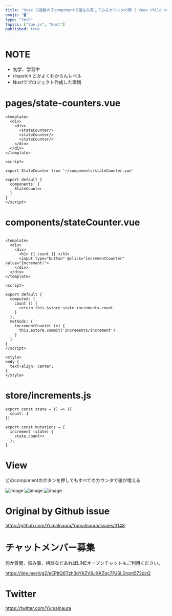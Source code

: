 ```yaml
---
title: "Vuex で複数の子componentで値を共有してみるカウンタの例 ( Vuex child component share store "
emoji: "🖥"
type: "tech"
topics: ["Vue.js", "Nuxt"]
published: true
---
```


# NOTE

- 初学、学習中
- dispatch とかよくわからんレベル
- Nuxtでプロジェクト作成した環境

# pages/state-counters.vue



```vue
<template>
  <div>
    <div>
      <stateCounter/>
      <stateCounter/>
      <stateCounter/>
    </div>
  </div>
</template>

<script>

import StateCounter from '~/components/stateCounter.vue'

export default {
  components: {
    StateCounter
  }
}
</script>

```

# components/stateCounter.vue

```vue

<template>
  <div>
    <div>
      <h1> {{ count }} </h1>
      <input type="button" @click="incrementCounter" value="Increment!">
    </div>
  </div>
</template>

<script>

export default {
  computed: {
    count () {
      return this.$store.state.increments.count
    }
  },
  methods: {
    incrementCounter (e) {
      this.$store.commit('increments/increment')
    }
  }
}
</script>

<style>
body {
  text-align: center;
}
</style>

```

# store/increments.js

```vue
export const state = () => ({
  count: 1
})

export const mutations = {
  increment (state) {
    state.count++
  },
}

```

# View

どのcomponentのボタンを押してもすべてのカウンタで値が増える

![image](https://user-images.githubusercontent.com/13635059/81037304-2ea98680-8edd-11ea-9eba-df2d11d33546.png)
![image](https://user-images.githubusercontent.com/13635059/81037305-2f421d00-8edd-11ea-9bb9-7b268f00313f.png)
![image](https://user-images.githubusercontent.com/13635059/81037307-2fdab380-8edd-11ea-88f4-a3e2db299428.png)


# Original by Github issue

https://github.com/YumaInaura/YumaInaura/issues/3148











<!-- Update From Qiita API -->

# チャットメンバー募集


何か質問、悩み事、相談などあればLINEオープンチャットもご利用ください。

https://line.me/ti/g2/eEPltQ6Tzh3pYAZV8JXKZqc7PJ6L0rpm573dcQ





# Twitter


https://twitter.com/YumaInaura


<!-- Update From Qiita API -->


